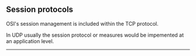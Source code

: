Session protocols
---
OSI's session management is included within the TCP protocol.

In UDP usually the session protocol or measures would be impemented at an application level.

---